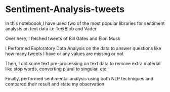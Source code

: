 # Sentiment-Analysis-tweets

In this noteboook,I have used two of the most popular libraries for sentiment analysis on text data i.e TextBlob and Vader

Over here, I fetched tweets of Bill Gates and Elon Musk

I Performed Exploratory Data Analysis on the data to answer questions like how many tweets I have or any values are missing or not

Then, I did some text pre-processing on text data to remove extra material like stop words, converting plural to singular, etc

Finally, performed sentimental analysis using both NLP techniques and compared their result and state my observation
